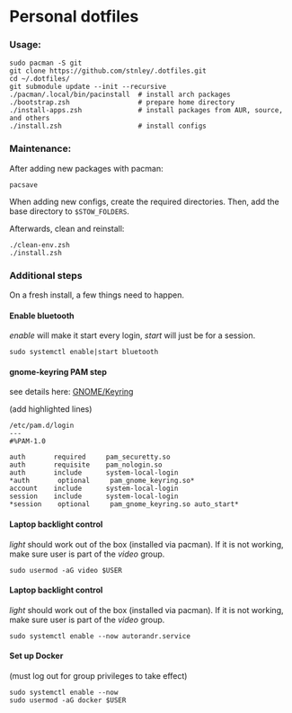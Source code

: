 # Personal dotfiles

### Usage:
```
sudo pacman -S git
git clone https://github.com/stnley/.dotfiles.git
cd ~/.dotfiles/
git submodule update --init --recursive
./pacman/.local/bin/pacinstall  # install arch packages
./bootstrap.zsh                 # prepare home directory
./install-apps.zsh              # install packages from AUR, source, and others
./install.zsh                   # install configs
```

### Maintenance:
After adding new packages with pacman:
```
pacsave
```

When adding new configs, create the required directories. Then, add the base directory to `$STOW_FOLDERS`.

Afterwards, clean and reinstall:
```
./clean-env.zsh
./install.zsh
```

### Additional steps
On a fresh install, a few things need to happen.

#### Enable bluetooth
*enable* will make it start every login, *start* will just be for a session.
```
sudo systemctl enable|start bluetooth
```

#### gnome-keyring PAM step
see details here: [GNOME/Keyring](https://wiki.archlinux.org/title/GNOME/Keyring#PAM_step)

(add highlighted lines)
```
/etc/pam.d/login
---
#%PAM-1.0

auth       required     pam_securetty.so
auth       requisite    pam_nologin.so
auth       include      system-local-login
*auth       optional     pam_gnome_keyring.so*
account    include      system-local-login
session    include      system-local-login
*session    optional     pam_gnome_keyring.so auto_start*
```

#### Laptop backlight control
*light* should work out of the box (installed via pacman). If it is not working,
make sure user is part of the *video* group.
```
sudo usermod -aG video $USER
```

#### Laptop backlight control
*light* should work out of the box (installed via pacman). If it is not working,
make sure user is part of the *video* group.
```
sudo systemctl enable --now autorandr.service
```

#### Set up Docker
(must log out for group privileges to take effect)
```
sudo systemctl enable --now
sudo usermod -aG docker $USER
```
